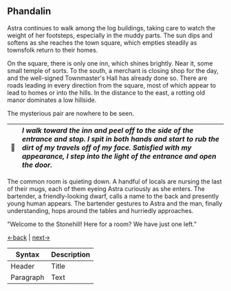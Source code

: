 ## Phandalin

Astra continues to walk among the log buildings, taking care to watch the weight of her footsteps, especially in the muddy parts. The sun dips and softens as she reaches the town square, which empties steadily as townsfolk return to their homes.

On the square, there is only one inn, which shines brightly. Near it, some small temple of sorts. To the south, a merchant is closing shop for the day, and the well-signed Townmaster's Hall has already done so. There are roads leading in every direction from the square, most of which appear to lead to homes or into the hills. In the distance to the east, a rotting old manor dominates a low hillside.

The mysterious pair are nowhere to be seen.

| :peach: | _I walk toward the inn and peel off to the side of the entrance and stop. I spit in both hands and start to rub the dirt of my travels off of my face. Satisfied with my appearance, I step into the light of the entrance and open the door._ |  
| --- | :--- |  




The common room is quieting down. A handful of locals are nursing the last of their mugs, each of them eyeing Astra curiously as she enters. The bartender, a friendly-looking dwarf, calls a name to the back and presently young human appears. The bartender gestures to Astra and the man, finally understanding, hops around the tables and hurriedly approaches.

"Welcome to the Stonehill! Here for a room? We have just one left."

[←back](0000.md) | [next→](0002.md)



| Syntax | Description |
| --- | ----------- |
| Header | Title |
| Paragraph | Text |
